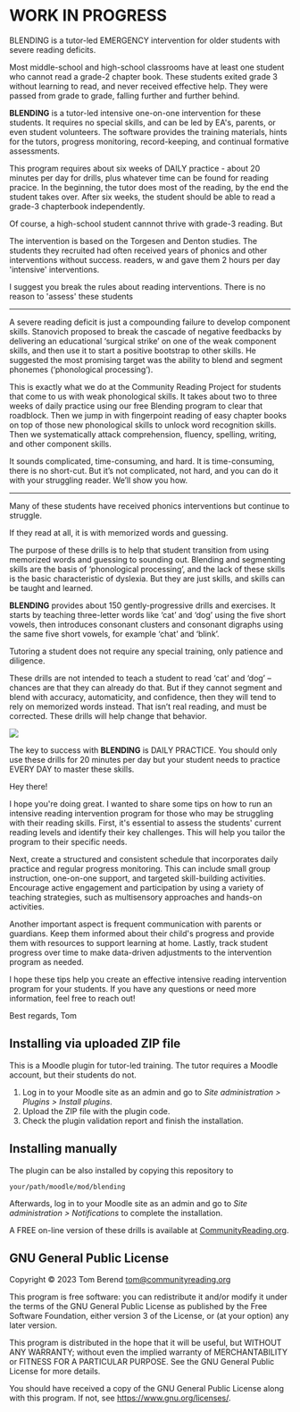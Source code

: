 # WORK IN PROGRESS #

BLENDING is a tutor-led EMERGENCY intervention for older students with severe reading deficits.

Most middle-school and high-school classrooms have at least one student who cannot read a grade-2 chapter book.  These students exited grade 3 without learning to read, and never received effective help.  They were passed from grade to grade, falling further and further behind.

**BLENDING** is a tutor-led intensive one-on-one intervention for these students.  It requires no special skills, and can be led by EA's, parents, or even student volunteers.  The software provides the training materials, hints for the tutors, progress monitoring, record-keeping, and continual formative assessments.

This program requires about six weeks of DAILY practice - about 20 minutes per day for drills, plus whatever time can be found for reading pracice.  In the beginning, the tutor does most of the reading, by the end the student takes over.  After six weeks, the student should be able to read a grade-3 chapterbook independently.

Of course, a high-school student cannnot thrive with grade-3 reading.  But


The intervention is based on the Torgesen and  Denton studies.  The students they recruited had often received years of phonics and other interventions without success.   readers, w and gave them 2 hours per day 'intensive' interventions.

I suggest you break the rules about reading interventions.  There is no reason to 'assess' these students


---
A severe reading deficit is just a compounding failure to develop component skills. Stanovich proposed to break the cascade of negative feedbacks by delivering an educational ‘surgical strike’ on one of the weak component skills, and then use it to start a positive bootstrap to other skills. He suggested the most promising target was the ability to blend and segment phonemes (‘phonological processing’).

This is exactly what we do at the Community Reading Project for students that come to us with weak phonological skills. It takes about two to three weeks of daily practice using our free Blending program to clear that roadblock. Then we jump in with fingerpoint reading of easy chapter books on top of those new phonological skills to unlock word recognition skills. Then we systematically attack comprehension, fluency, spelling, writing, and other component skills.

It sounds complicated, time-consuming, and hard. It is time-consuming, there is no short-cut. But it’s not complicated, not hard, and you can do it with your struggling reader. We’ll show you how.


---




Many of these students have received phonics interventions but continue to struggle.

 If they read at all, it is with memorized words and guessing.

The purpose of these drills is to help that student transition from using memorized words and guessing to sounding out. Blending and segmenting skills are the basis of ‘phonological processing’, and the lack of these skills is the basic characteristic of dyslexia. But they are just skills, and skills can be taught and learned.

**BLENDING** provides about 150 gently-progressive drills and exercises.  It starts by teaching three-letter words like ‘cat’ and ‘dog’ using the five short vowels, then introduces consonant clusters and consonant digraphs using the same five short vowels, for example ‘chat’ and ‘blink’.

Tutoring a student does not require any special training, only patience and diligence.

These drills are not intended to teach a student to read ‘cat’ and ‘dog’ – chances are that they can already do that. But if they cannot segment and blend with accuracy, automaticity, and confidence, then they will tend to rely on memorized words instead. That isn’t real reading, and must be corrected. These drills will help change that behavior.

![](https://github.com/tom-berend/moodle_mod_blending/blob/main/pix/cat.jpg?raw=true)

The key to success with **BLENDING** is DAILY PRACTICE. You should only use these drills for 20 minutes per day but your student needs to practice EVERY DAY to master these skills.



Hey there!

I hope you're doing great. I wanted to share some tips on how to run an intensive reading intervention program for those who may be struggling with their reading skills. First, it's essential to assess the students' current reading levels and identify their key challenges. This will help you tailor the program to their specific needs.

Next, create a structured and consistent schedule that incorporates daily practice and regular progress monitoring. This can include small group instruction, one-on-one support, and targeted skill-building activities. Encourage active engagement and participation by using a variety of teaching strategies, such as multisensory approaches and hands-on activities.

Another important aspect is frequent communication with parents or guardians. Keep them informed about their child's progress and provide them with resources to support learning at home. Lastly, track student progress over time to make data-driven adjustments to the intervention program as needed.

I hope these tips help you create an effective intensive reading intervention program for your students. If you have any questions or need more information, feel free to reach out!

Best regards,
Tom






## Installing via uploaded ZIP file ##

This is a Moodle plugin for tutor-led training.  The tutor requires a Moodle account, but their students do not.



1. Log in to your Moodle site as an admin and go to _Site administration >
   Plugins > Install plugins_.
2. Upload the ZIP file with the plugin code.
3. Check the plugin validation report and finish the installation.

## Installing manually ##

The plugin can be also installed by copying this repository to

~~~
your/path/moodle/mod/blending
~~~

Afterwards, log in to your Moodle site as an admin and go to _Site administration >
Notifications_ to complete the installation.

A FREE on-line version of these drills is available at [CommunityReading.org](https://communityreading.org).

## GNU General Public License ##

Copyright &copy; 2023 Tom Berend  <tom@communityreading.org>

This program is free software: you can redistribute it and/or modify it under
the terms of the GNU General Public License as published by the Free Software
Foundation, either version 3 of the License, or (at your option) any later
version.

This program is distributed in the hope that it will be useful, but WITHOUT ANY
WARRANTY; without even the implied warranty of MERCHANTABILITY or FITNESS FOR A
PARTICULAR PURPOSE.  See the GNU General Public License for more details.

You should have received a copy of the GNU General Public License along with
this program.  If not, see <https://www.gnu.org/licenses/>.
